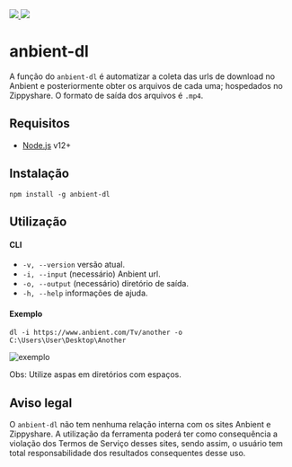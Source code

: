 <a href='https://www.npmjs.com/package/anbient-dl'>
    <img src='https://img.shields.io/npm/v/anbient-dl'>
</a>
<a href='https://www.npmjs.com/package/anbient-dl'>
    <img src='https://img.shields.io/npm/dt/anbient-dl'>
</a>

# anbient-dl

A função do `anbient-dl` é automatizar a coleta das urls de download no Anbient e posteriormente obter os arquivos de cada uma; hospedados no Zippyshare. O formato de saída dos arquivos é `.mp4`.

## Requisitos

- [Node.js](https://nodejs.org/en/) v12+

## Instalação
`npm install -g anbient-dl`

## Utilização

#### CLI
- `-v, --version` versão atual.
- `-i, --input` (necessário) Anbient url.
- `-o, --output` (necessário) diretório de saída. 
- `-h, --help` informações de ajuda.

#### Exemplo
`dl -i https://www.anbient.com/Tv/another -o C:\Users\User\Desktop\Another`

![exemplo](https://i.imgur.com/TWNp5O7.jpg)

Obs: Utilize aspas em diretórios com espaços.

## Aviso legal

O `anbient-dl` não tem nenhuma relação interna com os sites Anbient e Zippyshare. A utilização da ferramenta poderá ter como consequência a violação dos Termos de Serviço desses sites, sendo assim, o usuário tem total responsabilidade dos resultados consequentes desse uso.